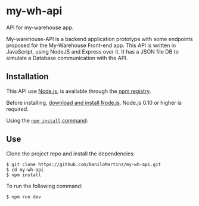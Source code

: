 # my-wh-api
API for my-warehouse app.

My-warehouse-API is a backend application prototype with some endpoints proposed for the My-Warehouse Front-end app. 
This API is written in JavaScript, using NodeJS and Express over it.
It has a JSON file DB to simulate a Database communication with the API.

## Installation

This API use [Node.js](https://nodejs.org/en/), is available through the
[npm registry](https://www.npmjs.com/).

Before installing, [download and install Node.js](https://nodejs.org/en/download/).
Node.js 0.10 or higher is required.

Using the 
[`npm install` command](https://docs.npmjs.com/getting-started/installing-npm-packages-locally):

## Use

  Clone the project repo and install the dependencies:

```console
$ git clone https://github.com/DaniloMartinz/my-wh-api.git
$ cd my-wh-api
$ npm install
```

To run the following command:

```console
$ npm run dev
```
